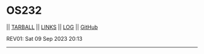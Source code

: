 # OS232
|| [TARBALL](https://github.com/RafliMahesa/) || [LINKS](https://github.com/RafliMahesa/os232/LINKS) || [LOG](https://github.com/RafliMahesa/os232/blob/master/TXT/mylog.txt) || [GitHub](https://github.com/RafliMahesa/os232/)

REV01: Sat 09 Sep 2023 20:13
<br>
<hr>
